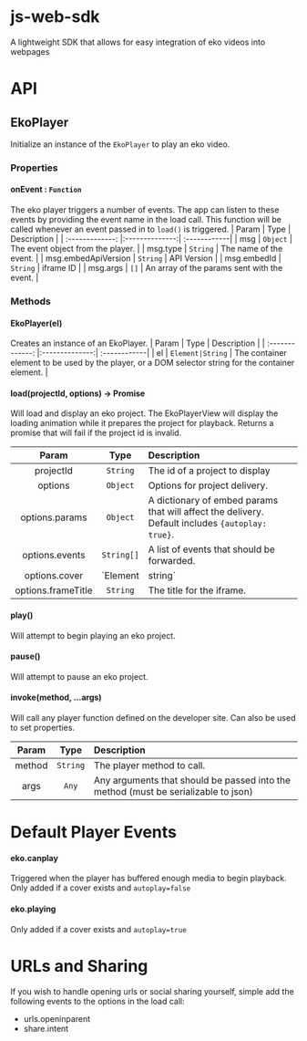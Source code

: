 # js-web-sdk
A lightweight SDK that allows for easy integration of eko videos into webpages

# API
## EkoPlayer
Initialize an instance of the `EkoPlayer` to play an eko video.
### Properties
#### onEvent : `Function`
The eko player triggers a number of events. The app can listen to these events by providing the event name in the load call. This function will be called whenever an event passed in to `load()` is triggered.
| Param           | Type           | Description  |
| :-------------: |:--------------:| :------------|
| msg | `Object` | The event object from the player. |
| msg.type | `String` | The name of the event. |
| msg.embedApiVersion | `String` | API Version |
| msg.embedId | `String` | iframe ID |
| msg.args | `[]` | An array of the params sent with the event. |


### Methods
#### EkoPlayer(el)
Creates an instance of an EkoPlayer.
| Param           | Type           | Description  |
| :-------------: |:--------------:| :------------|
| el | `Element|String` | The container element to be used by the player, or a DOM selector string for the container element. |

#### load(projectId, options) &rarr; Promise
Will load and display an eko project. The EkoPlayerView will display the loading animation while it prepares the project for playback. Returns a promise that will fail if the project id is invalid.

| Param           | Type           | Description  |
| :-------------: |:--------------:| :------------|
| projectId | `String` | The id of a project to display |
| options | `Object` | Options for project delivery. |
| options.params | `Object` | A dictionary of embed params that will affect the delivery. Default includes `{autoplay: true}`.|
| options.events | `String[]` | A list of events that should be forwarded. |
| options.cover | `Element|string` | An element or the query selector string for a loading cover. When loading happens, a `"eko-player-loading"` class will be added to the element. When loading finishes, the class will be removed. If no cover is provided, the default eko loading cover will be shown. |
| options.frameTitle | `String` | The title for the iframe. |

#### play()
Will attempt to begin playing an eko project. 
#### pause()
Will attempt to pause an eko project. 
#### invoke(method, ...args)
Will call any player function defined on the developer site. Can also be used to set properties.

| Param           | Type           | Description  |
| :-------------: |:--------------:| :------------|
| method | `String` | The player method to call. |
| args | `Any` | Any arguments that should be passed into the method (must be serializable to json) |

# Default Player Events
#### eko.canplay
Triggered when the player has buffered enough media to begin playback. Only added if a cover exists and `autoplay=false`
#### eko.playing
Only added if a cover exists and `autoplay=true`

# URLs and Sharing
If you wish to handle opening urls or social sharing yourself, simple add the following events to the options in the load call:
* urls.openinparent
* share.intent

